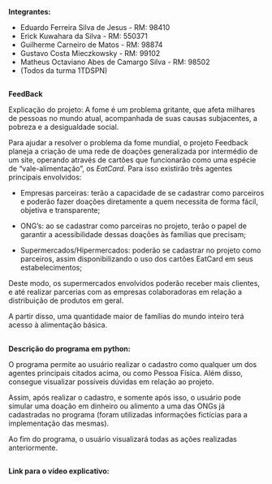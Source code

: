 **Integrantes:<br>**
 - Eduardo Ferreira Silva de Jesus - RM: 98410<br>
 - Erick Kuwahara da Silva - RM: 550371<br>
 - Guilherme Carneiro de Matos - RM: 98874<br>  
 - Gustavo Costa Mieczkowsky - RM: 99102<br>
 - Matheus Octaviano Abes de Camargo Silva - RM: 98502<br>
 - (Todos da turma 1TDSPN)<br>

##
**FeedBack**

Explicação do projeto:
  A fome é um problema gritante, que afeta milhares de pessoas no mundo atual, acompanhada de suas causas subjacentes, a pobreza e a desigualdade social.
  
  Para ajudar a resolver o problema da fome mundial, o projeto Feedback planeja a criação de uma rede de doações generalizada por intermédio de um site, operando através de cartões que funcionarão como uma espécie de “vale-alimentação”, os *EatCard*.
  Para isso existirão três agentes principais envolvidos:
  
- Empresas parceiras: terão a capacidade de se cadastrar como parceiros e poderão fazer doações diretamente a quem necessita de forma fácil, objetiva e transparente;

- ONG’s: ao se cadastrar como parceiras no projeto, terão o papel de garantir a acessibilidade dessas doações às famílias que precisam;

- Supermercados/Hipermercados: poderão se cadastrar no projeto como parceiros, assim disponibilizando o uso dos cartões EatCard em seus estabelecimentos;

Deste modo, os supermercados envolvidos poderão receber mais clientes, e até realizar parcerias com as empresas colaboradoras em relação a distribuição de produtos em geral.
  
A partir disso, uma quantidade maior de famílias do mundo inteiro terá acesso à alimentação básica.
  
##
**Descrição do programa em python:**

  O programa permite ao usuário realizar o cadastro como qualquer um dos agentes principais citados acima, ou como Pessoa Física. Além disso, consegue visualizar possíveis dúvidas em relação ao projeto.
  
  Assim, após realizar o cadastro, e somente após isso, o usuário pode simular uma doação em dinheiro ou alimento a uma das ONGs já cadastradas no programa (foram utilizadas informações fictícias para a implementação das mesmas).
  
  Ao fim do programa, o usuário visualizará todas as ações realizadas anteriormente.
  
##
**Link para o vídeo explicativo:**
